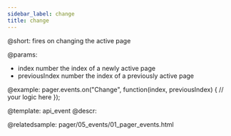 ```yaml
---
sidebar_label: change
title: change
---          
```


@short:
fires on changing the active page

@params:
- index     number  the index of a newly active page
- previousIndex     number  the index of a previously active page


@example:
pager.events.on("Change", function(index, previousIndex) {
  // your logic here
});


@template: api_event
@descr:


@relatedsample:
pager/05_events/01_pager_events.html

